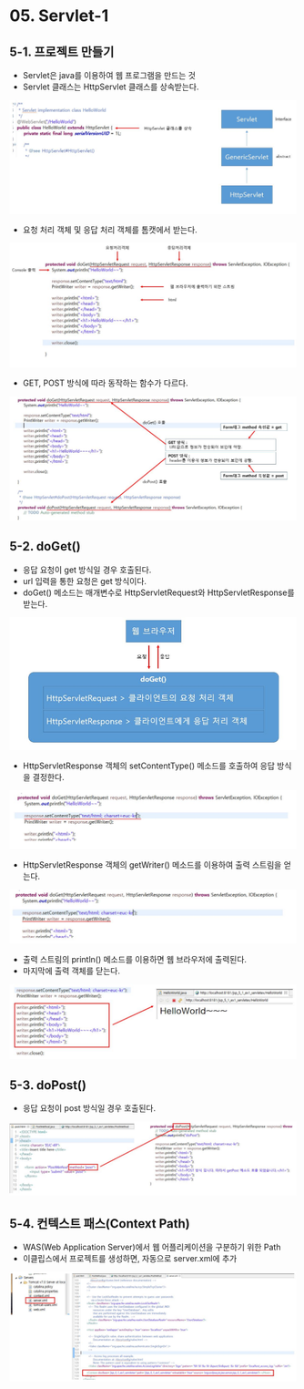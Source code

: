 # 05. Servlet-1

## 5-1. 프로젝트 만들기

* Servlet은 java를 이용하여 웹 프로그램을 만드는 것
* Servlet 클래스는 HttpServlet 클래스를 상속받는다.

![5-1_java](./img/5-1_java.JPG)

* 요청 처리 객체 및 응답 처리 객체를 톰캣에서 받는다.

![5-2_java](./img/5-2_java.JPG)

* GET, POST 방식에 따라 동작하는 함수가 다르다.

![5-3_java](./img/5-3_java.JPG)



## 5-2. doGet()

* 응답 요청이 get 방식일 경우 호출된다.
* url 입력을 통한 요청은 get 방식이다.
* doGet() 메소드는 매개변수로 HttpServletRequest와 HttpServletResponse를 받는다.

![5-4_java](./img/5-4_java.JPG)

* HttpServletResponse 객체의 setContentType() 메소드를 호출하여 응답 방식을 결정한다.

![5-5_java](./img/5-5_java.JPG)

* HttpServletResponse 객체의 getWriter() 메소드를 이용하여 출력 스트림을 얻는다.

![5-6_java](./img/5-6_java.JPG)

* 출력 스트림의 println() 메소드를 이용하면 웹 브라우저에 출력된다.
* 마지막에 출력 객체를 닫는다.

![5-7_java](./img/5-7_java.JPG)



## 5-3. doPost()

* 응답 요청이 post 방식일 경우 호출된다.

![5-8_java](./img/5-8_java.JPG)



## 5-4. 컨텍스트 패스(Context Path)

* WAS(Web Application Server)에서 웹 어플리케이션을 구분하기 위한 Path
* 이클립스에서 프로젝트를 생성하면, 자동으로 server.xml에 추가

![5-9_java](./img/5-9_java.JPG)

